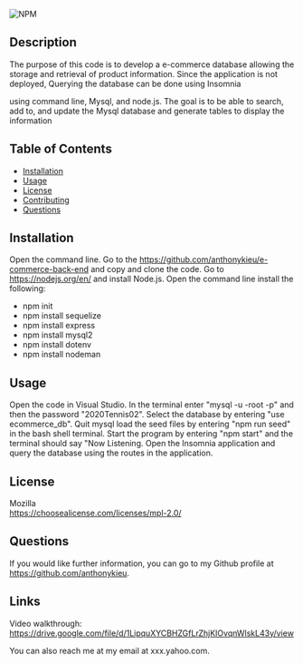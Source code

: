  ![NPM](https://img.shields.io/badge/Mozilla-License-orange)

  ## Description
  The purpose of this code is to develop a e-commerce database allowing the storage and retrieval of product information. Since the application is not deployed, Querying the database can be done using Insomnia
  
   using command line, Mysql, and node.js. The goal is to be able to search, add to, and update the Mysql database and generate tables to display the information 

  ## Table of Contents
  * [Installation](#installation)
  * [Usage](#usage)
  * [License](#license)
  * [Contributing](#contributing)
  * [Questions](#questions)

  ## Installation
  Open the command line. Go to the https://github.com/anthonykieu/e-commerce-back-end and copy and clone the code. Go to https://nodejs.org/en/ and install Node.js. Open the command line 
  install the following:
  
  * npm init
  * npm install sequelize
  *  npm install express
  * npm install mysql2
  * npm install dotenv
  * npm install nodeman
  

  ## Usage
  Open the code in Visual Studio. In the terminal enter "mysql -u -root -p" and then the password "2020Tennis02". Select the database by entering "use ecommerce_db". Quit mysql load the seed files by entering "npm run seed" in the bash shell terminal. Start the program by entering "npm start" and the terminal should say "Now Listening. Open the Insomnia application and query the database using the routes in the application.

  ## License
  Mozilla</br>
  https://choosealicense.com/licenses/mpl-2.0/

  ## Questions
  If you would like further information, you can go to my Github profile at https://github.com/anthonykieu.

   ## Links
   Video walkthrough:  https://drive.google.com/file/d/1LipquXYCBHZGfLrZhjKIOvqnWlskL43y/view
   
  
  You can also reach me at my email at xxx.yahoo.com.